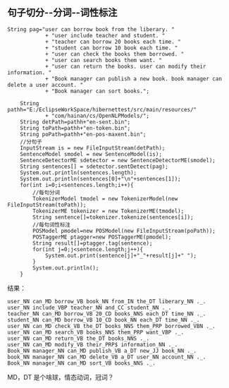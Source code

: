 ## 句子切分--分词--词性标注

	String pag="user can borrow book from the liberary. "
				+ "user include teacher and student. "
				+ "teacher can borrow 20 books each time. "
				+ "student can borrow 10 book each time. "
				+ "user can check the books them borrowed. "
				+ "user can search books them want. "
				+ "user can return the books. user can modify their information. "
				+ "Book manager can publish a new book. book manager can delete a user account. "
				+ "Book manager can sort books.";
		
		String pathh="E:/EclipseWorkSpace/hibernettest/src/main/resources/"
				+ "com/hainan/cs/OpenNLPModels/";
		String detPath=pathh+"en-sent.bin";
		String toPath=pathh+"en-token.bin";
		String poPath=pathh+"en-pos-maxent.bin";
		//分句子
		InputStream is = new FileInputStream(detPath);
		SentenceModel smodel = new SentenceModel(is);
		SentenceDetectorME sdetector = new SentenceDetectorME(smodel);
		String sentences[] = sdetector.sentDetect(pag);
		System.out.println(sentences.length);
		System.out.println(sentences[0]+"\n"+sentences[1]);
		for(int i=0;i<sentences.length;i++){
			//每句分词
			TokenizerModel tmodel = new TokenizerModel(new FileInputStream(toPath));
			TokenizerME tokenizer = new TokenizerME(tmodel);
			String sentence[]=tokenizer.tokenize(sentences[i]);
			//每句词性标注
			POSModel pmodel=new POSModel(new FileInputStream(poPath));
			POSTaggerME ptagger=new POSTaggerME(pmodel);
			String result[]=ptagger.tag(sentence);
			for(int j=0;j<sentence.length;j++){
				System.out.print(sentence[j]+"_"+result[j]+" ");
			}
			System.out.println();
		}


结果：

	user_NN can_MD borrow_VB book_NN from_IN the_DT liberary_NN ._. 
	user_NN include_VBP teacher_NN and_CC student_NN ._. 
	teacher_NN can_MD borrow_VB 20_CD books_NNS each_DT time_NN ._. 
	student_NN can_MD borrow_VB 10_CD book_NN each_DT time_NN ._. 
	user_NN can_MD check_VB the_DT books_NNS them_PRP borrowed_VBN ._. 
	user_NN can_MD search_VB books_NNS them_PRP want_VBP ._. 
	user_NN can_MD return_VB the_DT books_NNS ._. 
	user_NN can_MD modify_VB their_PRP$ information_NN ._. 
	Book_NN manager_NN can_MD publish_VB a_DT new_JJ book_NN ._. 
	book_NN manager_NN can_MD delete_VB a_DT user_NN account_NN ._. 
	Book_NN manager_NN can_MD sort_VB books_NNS ._. 

MD，DT 是个啥球，情态动词，冠词？